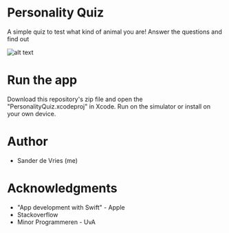 # Personality Quiz

A simple quiz to test what kind of animal you are! Answer the questions and find out

![alt text](https://github.com/freesers/Unit3-PersonalityQuiz/blob/master/doc/Simulator%20Screen%20Shot%20-%20iPhone%20X%20-%202018-11-14%20at%2014.45.45.png)

# Run the app
Download this repository's zip file and open the "PersonalityQuiz.xcodeproj" in Xcode. Run on the simulator or install on your own device.

# Author
* Sander de Vries (me)

# Acknowledgments
* "App development with Swift" - Apple
* Stackoverflow
* Minor Programmeren - UvA
